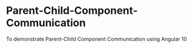 # Parent-Child-Component-Communication
To demonstrate Parent-Child Component Communication using Angular 10
